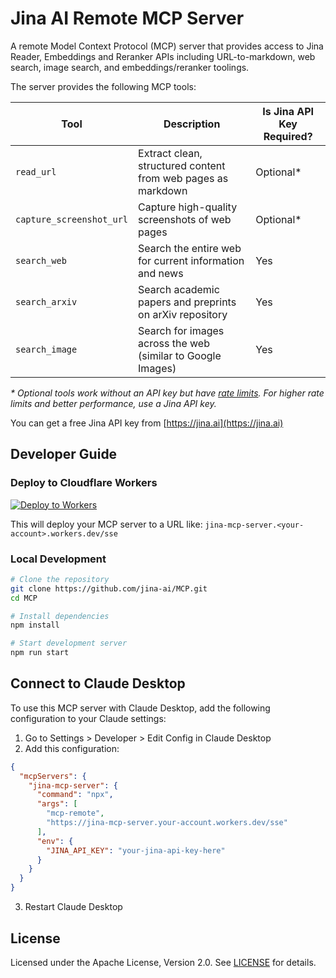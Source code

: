 # Jina AI Remote MCP Server

A remote Model Context Protocol (MCP) server that provides access to Jina Reader, Embeddings and Reranker APIs including URL-to-markdown, web search, image search, and embeddings/reranker toolings.

The server provides the following MCP tools:

| Tool | Description | Is Jina API Key Required? |
|-----------|-------------|----------------------|
| `read_url` | Extract clean, structured content from web pages as markdown | Optional* |
| `capture_screenshot_url` | Capture high-quality screenshots of web pages | Optional* |
| `search_web` | Search the entire web for current information and news | Yes |
| `search_arxiv` | Search academic papers and preprints on arXiv repository | Yes |
| `search_image` | Search for images across the web (similar to Google Images) | Yes |

*\* Optional tools work without an API key but have [rate limits](https://jina.ai/api-dashboard/rate-limit). For higher rate limits and better performance, use a Jina API key.*

You can get a free Jina API key from [https://jina.ai](https://jina.ai)


## Developer Guide

### Deploy to Cloudflare Workers

[![Deploy to Workers](https://deploy.workers.cloudflare.com/button)](https://deploy.workers.cloudflare.com/?url=https://github.com/jina-ai/MCP)

This will deploy your MCP server to a URL like: `jina-mcp-server.<your-account>.workers.dev/sse`

### Local Development

```bash
# Clone the repository
git clone https://github.com/jina-ai/MCP.git
cd MCP

# Install dependencies
npm install

# Start development server
npm run start
```

## Connect to Claude Desktop

To use this MCP server with Claude Desktop, add the following configuration to your Claude settings:

1. Go to Settings > Developer > Edit Config in Claude Desktop
2. Add this configuration:

```json
{
  "mcpServers": {
    "jina-mcp-server": {
      "command": "npx",
      "args": [
        "mcp-remote",
        "https://jina-mcp-server.your-account.workers.dev/sse"
      ],
      "env": {
        "JINA_API_KEY": "your-jina-api-key-here"
      }
    }
  }
}
```

3. Restart Claude Desktop


## License

Licensed under the Apache License, Version 2.0. See [LICENSE](LICENSE) for details.
